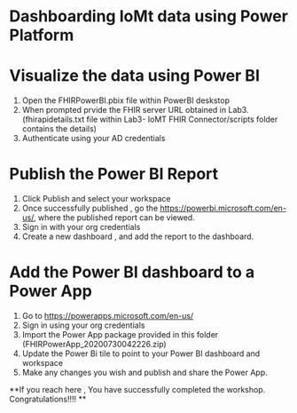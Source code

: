 # Dashboarding IoMt data using Power Platform

# Visualize the data using Power BI

1. Open the FHIRPowerBI.pbix file within PowerBI deskstop
2. When prompted prvide the FHIR server URL obtained in Lab3.(fhirapidetails.txt file within Lab3- IoMT FHIR Connector/scripts folder contains the details)
3. Authenticate using your AD credentials 

# Publish the Power BI Report

1. Click Publish and select your workspace
2. Once successfully published , go the https://powerbi.microsoft.com/en-us/, where the published report can be viewed.
3. Sign in with your org credentials
4. Create a new dashboard , and add the report to the dashboard.

# Add the Power BI dashboard to a Power App

1. Go to https://powerapps.microsoft.com/en-us/
2. Sign in using your org credentials
3. Import the Power App package provided in this folder (FHIRPowerApp_20200730042226.zip)
4. Update the Power Bi tile to point to your Power BI dashboard and workspace
5. Make any changes you wish and publish and share the Power App.

**If you reach here , You have successfully completed the workshop. Congratulations!!!! **